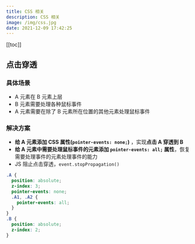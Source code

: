 ```yaml
---
title: CSS 相关
description: CSS 相关
image: /img/css.jpg
date: 2021-12-09 17:42:25
---
```


[[toc]]

## 点击穿透

### 具体场景

- A 元素在 B 元素上层
- B 元素需要处理各种鼠标事件
- A 元素需要在除了 B 元素所在位置的其他元素处理鼠标事件

### 解决方案

- **给 A 元素添加 CSS 属性(`pointer-events: none;`)** ，实现**点击 A 穿透到 B**
- **给 A 元素中需要处理鼠标事件的元素添加 `pointer-events: all;` 属性**，恢复需要处理事件的元素处理事件的能力
- JS 阻止点击穿透，`event.stopPropagation()`

```scss
.A {
  position: absolute;
  z-index: 3;
  pointer-events: none;
  .A1, .A2 {
    pointer-events: all;
  }
}
.B {
  position: absolute;
  z-index: 2;
}
```

